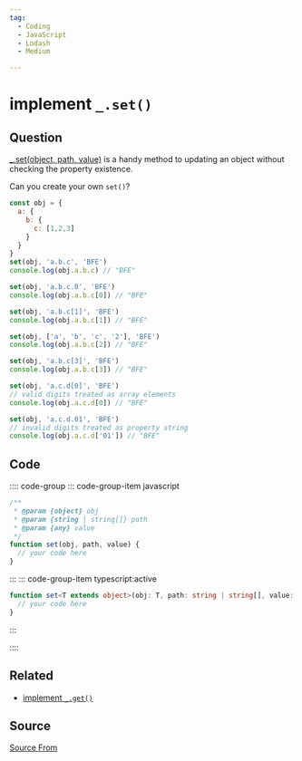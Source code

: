 ```yaml
---
tag:
  - Coding
  - JavaScript
  - Lodash
  - Medium

---
```

  
# implement `_.set()`

## Question
[\_.set(object, path, value)](https://lodash.com/docs/4.17.15#set) is a handy method to updating an object without checking the property existence.

Can you create your own `set()`?

```js
const obj = {
  a: {
    b: {
      c: [1,2,3]
    }
  }
}
set(obj, 'a.b.c', 'BFE')
console.log(obj.a.b.c) // "BFE"

set(obj, 'a.b.c.0', 'BFE')
console.log(obj.a.b.c[0]) // "BFE"

set(obj, 'a.b.c[1]', 'BFE')
console.log(obj.a.b.c[1]) // "BFE"

set(obj, ['a', 'b', 'c', '2'], 'BFE')
console.log(obj.a.b.c[2]) // "BFE"

set(obj, 'a.b.c[3]', 'BFE')
console.log(obj.a.b.c[3]) // "BFE"

set(obj, 'a.c.d[0]', 'BFE')
// valid digits treated as array elements
console.log(obj.a.c.d[0]) // "BFE"

set(obj, 'a.c.d.01', 'BFE')
// invalid digits treated as property string
console.log(obj.a.c.d['01']) // "BFE"
```

## Code
:::: code-group
::: code-group-item javascript
```javascript
/**
 * @param {object} obj
 * @param {string | string[]} path
 * @param {any} value
 */
function set(obj, path, value) {
  // your code here
}
```
:::
    ::: code-group-item typescript:active
```typescript
function set<T extends object>(obj: T, path: string | string[], value: any) {
  // your code here
}
```
:::
    
::::


## Related

+ [implement `_.get()`](./implement-lodash-get)
##  Source
[Source From](https://bigfrontend.dev/problem/lodash-set)

  